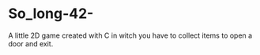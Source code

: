 # So_long-42-
A little 2D game created with C in witch you have to collect items to open a door and exit.
